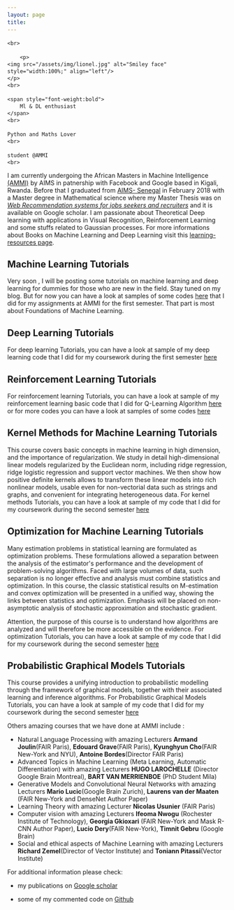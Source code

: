 ```yaml
---
layout: page
title: 
---
```


<td style="width=20%;vertical-align: top;">


	<br>
	
        <p>
	<img src="/assets/img/lionel.jpg" alt="Smiley face" style="width:100%;" align="left"/> 
	</p>
	<br>

	<span style="font-weight:bold">
		Ml & DL enthusiast
	</span>
	<br>

	Python and Maths Lover 
	<br>

	student @AMMI
	<br>
</td>


I am currently undergoing the African Masters in Machine Intelligence [(AMMI)](http://aims-ammi.com/) by AIMS in patnership with Facebook and Google based in Kigali, Rwanda.
Before that I graduated from [AIMS- Senegal](https://www.aims-senegal.org/) in February 2018 with a Master degree in Mathematical science where my Master Thesis was on [*Web Recommendation systems for jobs seekers and recruiters*](https://scholar.google.com/citations?user=4vk9lasAAAAJ&hl=en) and it is available on Google scholar.
I am passionate about Theoretical Deep learning with applications in Visual Recognition, Reinforcement Learning and some stuffs related to Gaussian processes.
For more informations about Books on Machine Learning and Deep Learning visit this [learning-resources page](menu/open.md).


## Machine Learning Tutorials
Very soon , I will be posting some tutorials on machine learning and deep learning for dummies for those who are new in the field. Stay tuned  on my blog. But for now you can have a look at samples of some codes [here](https://github.com/tondji/tondji.github.io/tree/master/Machine-Learning-Codes) that I did for my assignments at AMMI for the first semester. That part is most about Foundations of Machine Learning.

## Deep Learning Tutorials
For deep learning Tutorials, you can have a look at sample of my deep learning code that I did for my coursework during the first semester [here](https://github.com/tondji/tondji.github.io/tree/master/Deep-Learning-Codes)

## Reinforcement Learning Tutorials
For reinforcement learning Tutorials, you can have a look at sample of my reinforcement learning basic code that I did for Q-Learning Algorithm [here](Reinforcement-Learning/Reinforcement+Learning+-Intro-to-Q-Learning.html) or for more codes you can have a look at samples of some codes [here](https://github.com/tondji/tondji.github.io/tree/master/Reinforcement-Learning)

## Kernel Methods for Machine Learning Tutorials
This course covers basic concepts in machine learning in high dimension, and the importance of regularization. We study in detail high-dimensional linear models regularized by the Euclidean norm, including ridge regression, ridge logistic regression and support vector machines. We then show how positive definite kernels allows to transform these linear models into rich nonlinear models, usable even for non-vectorial data such as strings and graphs, and convenient for integrating heterogeneous data.
For kernel methods Tutorials, you can have a look at sample of my code that I did for my coursework during the second semester [here](https://github.com/tondji/tondji.github.io/tree/master/Kernel-Method-for-ML-Codes)

## Optimization for Machine Learning Tutorials
Many estimation problems in statistical learning are formulated as optimization problems. These formulations allowed a separation between the analysis of the estimator's performance and the development of problem-solving algorithms. Faced with large volumes of data, such separation is no longer effective and analysis must combine statistics and optimization. In this course, the classic statistical results on M-estimation and convex optimization will be presented in a unified way, showing the links between statistics and optimization. Emphasis will be placed on non-asymptotic analysis of stochastic approximation and stochastic gradient.

Attention, the purpose of this course is to understand how algorithms are analyzed and will therefore be more accessible on the evidence.
For optimization Tutorials, you can have a look at sample of my code that I did for my coursework during the second semester [here](https://github.com/tondji/tondji.github.io/tree/master/Optimization-for-Machine-Learning-Codes)

## Probabilistic Graphical Models Tutorials
 This course provides a unifying introduction to probabilistic modelling through the framework of graphical models, together with their associated learning and inference algorithms. 
For  Probabilistic Graphical Models Tutorials, you can have a look at sample of my code that I did for my coursework during the second semester [here](https://github.com/tondji/tondji.github.io/tree/master/Probabilistic-Graphical-Models-Codes)


Others amazing courses that we have done at AMMI include :

* Natural Language Processing with amazing Lecturers **Armand Joulin**(FAIR Paris), **Edouard Grave**(FAIR Paris), **Kyunghyun Cho**(FAIR New-York and NYU), **Antoine Bordes**(Director FAIR Paris) 
* Advanced Topics in Machine Learning (Meta Learning, Automatic Differentiation) with amazing Lecturers **HUGO LAROCHELLE** (Director Google Brain Montreal), **BART VAN MERRIENBOE** (PhD Student Mila)
* Generative Models and Convolutional Neural Networks with amazing Lecturers **Mario Lucic**(Google Brain Zurich), **Laurens van der Maaten** (FAIR New-York and DenseNet Author Paper)
* Learning Theory with amazing Lecturer **Nicolas Usunier** (FAIR Paris)
* Computer vision with amazing Lecturers **Ifeoma Nwogu** (Rochester Institute of Technology), **Georgia Gkioxari** (FAIR New-York and Mask R-CNN Author Paper), **Lucio Dery**(FAIR New-York), **Timnit Gebru** (Google Brain)
* Social and ethical aspects of Machine Learning with amazing Lecturers **Richard Zemel**(Director of Vector Institute) and **Toniann Pitassi**(Vector Institute)

For additional information please check:

* my publications on <a href = "https://scholar.google.com/citations?user=4vk9lasAAAAJ&hl=en">Google scholar</a>
			
* some of my commented code on <a href = "https://github.com/tondji/tondji.github.io/">Github</a>




